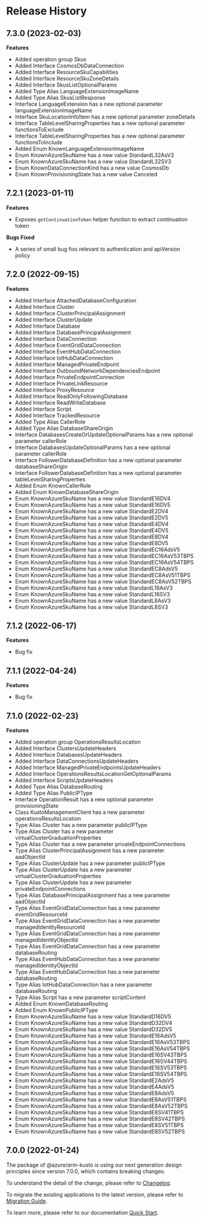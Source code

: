 # Release History
    
## 7.3.0 (2023-02-03)
    
**Features**

  - Added operation group Skus
  - Added Interface CosmosDbDataConnection
  - Added Interface ResourceSkuCapabilities
  - Added Interface ResourceSkuZoneDetails
  - Added Interface SkusListOptionalParams
  - Added Type Alias LanguageExtensionImageName
  - Added Type Alias SkusListResponse
  - Interface LanguageExtension has a new optional parameter languageExtensionImageName
  - Interface SkuLocationInfoItem has a new optional parameter zoneDetails
  - Interface TableLevelSharingProperties has a new optional parameter functionsToExclude
  - Interface TableLevelSharingProperties has a new optional parameter functionsToInclude
  - Added Enum KnownLanguageExtensionImageName
  - Enum KnownAzureSkuName has a new value StandardL32AsV3
  - Enum KnownAzureSkuName has a new value StandardL32SV3
  - Enum KnownDataConnectionKind has a new value CosmosDb
  - Enum KnownProvisioningState has a new value Canceled
    
## 7.2.1 (2023-01-11)

**Features**

  - Exposes `getContinuationToken` helper function to extract continuation token

**Bugs Fixed**

  - A series of small bug fixs relevant to authentication and apiVersion policy

## 7.2.0 (2022-09-15)

**Features**

  - Added Interface AttachedDatabaseConfiguration
  - Added Interface Cluster
  - Added Interface ClusterPrincipalAssignment
  - Added Interface ClusterUpdate
  - Added Interface Database
  - Added Interface DatabasePrincipalAssignment
  - Added Interface DataConnection
  - Added Interface EventGridDataConnection
  - Added Interface EventHubDataConnection
  - Added Interface IotHubDataConnection
  - Added Interface ManagedPrivateEndpoint
  - Added Interface OutboundNetworkDependenciesEndpoint
  - Added Interface PrivateEndpointConnection
  - Added Interface PrivateLinkResource
  - Added Interface ProxyResource
  - Added Interface ReadOnlyFollowingDatabase
  - Added Interface ReadWriteDatabase
  - Added Interface Script
  - Added Interface TrackedResource
  - Added Type Alias CallerRole
  - Added Type Alias DatabaseShareOrigin
  - Interface DatabasesCreateOrUpdateOptionalParams has a new optional parameter callerRole
  - Interface DatabasesUpdateOptionalParams has a new optional parameter callerRole
  - Interface FollowerDatabaseDefinition has a new optional parameter databaseShareOrigin
  - Interface FollowerDatabaseDefinition has a new optional parameter tableLevelSharingProperties
  - Added Enum KnownCallerRole
  - Added Enum KnownDatabaseShareOrigin
  - Enum KnownAzureSkuName has a new value StandardE16DV4
  - Enum KnownAzureSkuName has a new value StandardE16DV5
  - Enum KnownAzureSkuName has a new value StandardE2DV4
  - Enum KnownAzureSkuName has a new value StandardE2DV5
  - Enum KnownAzureSkuName has a new value StandardE4DV4
  - Enum KnownAzureSkuName has a new value StandardE4DV5
  - Enum KnownAzureSkuName has a new value StandardE8DV4
  - Enum KnownAzureSkuName has a new value StandardE8DV5
  - Enum KnownAzureSkuName has a new value StandardEC16AdsV5
  - Enum KnownAzureSkuName has a new value StandardEC16AsV53TBPS
  - Enum KnownAzureSkuName has a new value StandardEC16AsV54TBPS
  - Enum KnownAzureSkuName has a new value StandardEC8AdsV5
  - Enum KnownAzureSkuName has a new value StandardEC8AsV51TBPS
  - Enum KnownAzureSkuName has a new value StandardEC8AsV52TBPS
  - Enum KnownAzureSkuName has a new value StandardL16AsV3
  - Enum KnownAzureSkuName has a new value StandardL16SV3
  - Enum KnownAzureSkuName has a new value StandardL8AsV3
  - Enum KnownAzureSkuName has a new value StandardL8SV3
    
## 7.1.2 (2022-06-17)

**Features**

  - Bug fix   
 
## 7.1.1 (2022-04-24)

**Features**

  - Bug fix   

## 7.1.0 (2022-02-23)
    
**Features**

  - Added operation group OperationsResultsLocation
  - Added Interface ClustersUpdateHeaders
  - Added Interface DatabasesUpdateHeaders
  - Added Interface DataConnectionsUpdateHeaders
  - Added Interface ManagedPrivateEndpointsUpdateHeaders
  - Added Interface OperationsResultsLocationGetOptionalParams
  - Added Interface ScriptsUpdateHeaders
  - Added Type Alias DatabaseRouting
  - Added Type Alias PublicIPType
  - Interface OperationResult has a new optional parameter provisioningState
  - Class KustoManagementClient has a new parameter operationsResultsLocation
  - Type Alias Cluster has a new parameter publicIPType
  - Type Alias Cluster has a new parameter virtualClusterGraduationProperties
  - Type Alias Cluster has a new parameter privateEndpointConnections
  - Type Alias ClusterPrincipalAssignment has a new parameter aadObjectId
  - Type Alias ClusterUpdate has a new parameter publicIPType
  - Type Alias ClusterUpdate has a new parameter virtualClusterGraduationProperties
  - Type Alias ClusterUpdate has a new parameter privateEndpointConnections
  - Type Alias DatabasePrincipalAssignment has a new parameter aadObjectId
  - Type Alias EventGridDataConnection has a new parameter eventGridResourceId
  - Type Alias EventGridDataConnection has a new parameter managedIdentityResourceId
  - Type Alias EventGridDataConnection has a new parameter managedIdentityObjectId
  - Type Alias EventGridDataConnection has a new parameter databaseRouting
  - Type Alias EventHubDataConnection has a new parameter managedIdentityObjectId
  - Type Alias EventHubDataConnection has a new parameter databaseRouting
  - Type Alias IotHubDataConnection has a new parameter databaseRouting
  - Type Alias Script has a new parameter scriptContent
  - Added Enum KnownDatabaseRouting
  - Added Enum KnownPublicIPType
  - Enum KnownAzureSkuName has a new value StandardD16DV5
  - Enum KnownAzureSkuName has a new value StandardD32DV4
  - Enum KnownAzureSkuName has a new value StandardD32DV5
  - Enum KnownAzureSkuName has a new value StandardE16AdsV5
  - Enum KnownAzureSkuName has a new value StandardE16AsV53TBPS
  - Enum KnownAzureSkuName has a new value StandardE16AsV54TBPS
  - Enum KnownAzureSkuName has a new value StandardE16SV43TBPS
  - Enum KnownAzureSkuName has a new value StandardE16SV44TBPS
  - Enum KnownAzureSkuName has a new value StandardE16SV53TBPS
  - Enum KnownAzureSkuName has a new value StandardE16SV54TBPS
  - Enum KnownAzureSkuName has a new value StandardE2AdsV5
  - Enum KnownAzureSkuName has a new value StandardE4AdsV5
  - Enum KnownAzureSkuName has a new value StandardE8AdsV5
  - Enum KnownAzureSkuName has a new value StandardE8AsV51TBPS
  - Enum KnownAzureSkuName has a new value StandardE8AsV52TBPS
  - Enum KnownAzureSkuName has a new value StandardE8SV41TBPS
  - Enum KnownAzureSkuName has a new value StandardE8SV42TBPS
  - Enum KnownAzureSkuName has a new value StandardE8SV51TBPS
  - Enum KnownAzureSkuName has a new value StandardE8SV52TBPS
    
    
## 7.0.0 (2022-01-24)

The package of @azure/arm-kusto is using our next generation design principles since version 7.0.0, which contains breaking changes.

To understand the detail of the change, please refer to [Changelog](https://aka.ms/js-track2-changelog).

To migrate the existing applications to the latest version, please refer to [Migration Guide](https://aka.ms/js-track2-migration-guide).

To learn more, please refer to our documentation [Quick Start](https://aka.ms/js-track2-quickstart).

